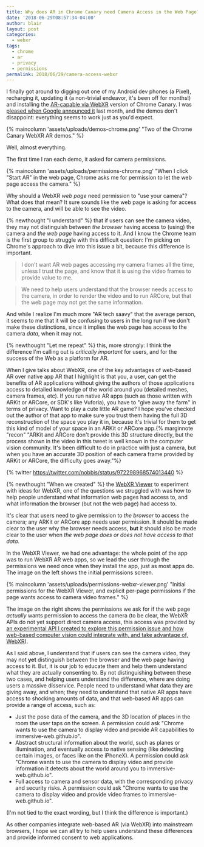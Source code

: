 ```yaml
---
title: Why does AR in Chrome Canary need Camera Access in the Web Page?
date: '2018-06-29T08:57:34-04:00'
author: blair
layout: post
categories:
  - webxr
tags:
  - chrome
  - ar
  - privacy
  - permissions
permalink: 2018/06/29/camera-access-webxr
---
```

I finally got around to digging out one of my Android dev phones (a Pixel), recharging it, updating it (a non-trivial endeavor, it's been off for months!) and installing the [AR-capable via WebXR](https://developers.google.com/web/updates/2018/06/ar-for-the-web) version of Chrome Canary.  I was [pleased when Google announced it](/2018/05/14/-canary-webxr) last month, and the demos don't disappoint: everything seems to work just as you'd expect.

{% maincolumn 'assets/uploads/demos-chrome.png' "Two of the Chrome Canary WebXR AR demos." %}

Well, almost everything.  

The first time I ran each demo, it asked for camera permissions.  

{% maincolumn 'assets/uploads/permissions-chrome.png' "When I click \"Start AR\" in the web page, Chrome asks me for permission to let the web page access the camera." %}

Why should a WebXR _web page_ need permission to "use your camera"?  What does that mean?  It sure sounds like the web page is asking for access to the camera, and will be able to see the video.   

{% newthought "I understand" %} that if users can see the camera video, they may not distinguish between _the browser_ having access to (using) the camera and _the web page_ having access to it.  And I know the Chrome team is the first group to struggle with this difficult question: I'm picking on Chrome's approach to dive into this issue a bit, because this difference is important.  

> I don't want AR web pages accessing my camera frames all the time, unless I trust the page, and know that it is using the video frames to provide value to me. 

> We need to help users understand that the browser needs access to the camera, in order to render the video and to run ARCore, but that the web page may not get the same information. 

And while I realize I'm much more "AR tech saavy" that the average person,  it seems to me that it will be confusing to users in the long run if we don't make these distinctions, since it implies the web page has access to the camera _data_, when it may not.  

{% newthought "Let me repeat" %} this, more strongly: I  think the difference I'm calling out is _critically important_ for users, and for the success of the Web as a platform for AR.

When I give talks about WebXR, one of the key advantages of web-based AR over native app AR that I highlight is that you, a user, can get the benefits of AR applications without giving the authors of those applications access to detailed knowledge of the world around you (detailed meshes, camera frames, etc). If you run native AR apps (such as those written with ARKit or ARCore, or SDK's like Vuforia), you have to "give away the farm" in terms of privacy.  Want to play a cute little AR game?  I hope you've checked out the author of that app to make sure you trust them having the full 3D reconstruction of the space you play it in, because it's trivial for them to get this kind of model of your space in an ARKit or ARCore app.{% marginnote "recon" "ARKit and ARCore don't provide this 3D structure directly, but the process shown in the video in this tweet is well known in the computer vision community.  It's been difficult to do in practice with just a camera, but when you have an accurate 3D position of each camera frame provided by ARKit or ARCore, the difficulty goes away."%} 

{% twitter https://twitter.com/nobbis/status/972298968574013440 %}

{% newthought "When we created" %} the [WebXR Viewer](https://github.com/mozilla-mobile/webxr-io) to experiment with ideas for WebXR, one of the questions we struggled with was how to help people understand what information web pages had access to, and what information the browser (but not the web page) had access to.

It's clear that users need to give permission to _the browser_ to access the camera; any ARKit or ARCore app needs user permission.  It should be made clear to the user why the browser needs access, **but** it should also be made clear to the user when _the web page does or does not have access to that data_.

In the WebXR Viewer, we had one advantage: the whole point of the app was to run WebXR AR web apps, so we lead the user through the permissions we need once when they install the app, just as most apps do.  The image on the left shows the initial permissions screen.

{% maincolumn 'assets/uploads/permissions-webxr-viewer.png' "Initial permissions for the WebXR Viewer, and explicit per-page permissions if the page wants access to camera video frames." %}

The image on the right shows the permissions we ask for if the web page _actually_ wants permission to access the camera (to be clear, the WebXR APIs do not yet support direct camera access, this access was provided by [an experimental API I created to explore this permission issue and how web-based computer vision could integrate with, and take advantage of, WebXR](https://blog.mozvr.com/experimenting-with-computer-vision-in-webxr/)).

As I said above, I understand that if users can see the camera video, they may not **yet** distinguish between the browser and the web page having access to it. But, it is our job to educate them and help them understand what they are actually consenting to.  By not distinguishing between these two cases, and helping users understand the difference, where are doing users a massive disservice. People need to understand what data they are giving away, and when; they need to understand that native AR apps have access to shocking amounts of data, and that web-based AR apps can provide a range of access, such as:

* Just the pose data of the camera, and the 3D location of places in the room the user taps on the screen.  A permission could ask "Chrome wants to use the camera to display video and provide AR capabilities to immersive-web.github.io".
* Abstract structural information about the world, such as planes or illumination, and eventually access to native sensing (like detecting certain images, or faces like on the iPhoneX).  A permission could ask "Chrome wants to use the camera to display video and provide information it detects about the world around you to immersive-web.github.io".
* Full access to camera and sensor data, with the corresponding privacy and security risks. A permission could ask "Chrome wants to use the camera to display video and provide video frames to immersive-web.github.io".

(I'm not tied to the exact wording, but I think the difference is important.)

As other companies integrate web-based AR (via WebXR) into mainstream browsers, I hope we can all try to help users understand these differences and provide informed consent to web applications.
